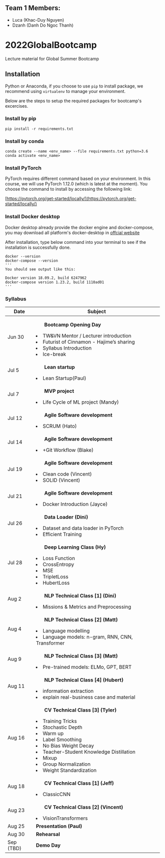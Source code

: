 ## Team 1 Members:
- Luca (Khac-Duy Nguyen)
- Dzanh (Danh Do Ngoc Thanh)
# 2022GlobalBootcamp
Lecture material for Global Summer Bootcamp

## Installation

Python  or Anaconda, if you choose to use `pip` to install package, we
recommend using `virtualenv` to manage your environment.

Below are the steps to setup the required packages for bootcamp's excercises.
### Install by pip

```
pip install -r requirements.txt
```

### Install by conda

```
conda create --name <env_name> --file requirements.txt python=3.6
conda activate <env_name>
```

### Install PyTorch

PyTorch requires different command based on your environment. In this course,
we will use PyTorch 1.12.0 (which is latest at the moment). You choose the
command to install by accessing the following link:

[https://pytorch.org/get-started/locally/](https://pytorch.org/get-started/locally/)

### Install Docker desktop

Docker desktop already provide the docker engine and docker-compose, you may download all platform's docker-desktop in [offcial website](https://www.docker.com/products/docker-desktop/)

After installation, type below command into your terminal to see if the installation is successfully done.
        
    docker --version
    docker-compose --version
    '''
    You should see output like this:
    
    Docker version 18.09.2, build 6247962
    docker-compose version 1.23.2, build 1110ad01
    '''


### Syllabus

| Date | Subject |
|--- | --- |
| Jun 30 | <ul>**Bootcamp Opening Day**</ul><li>TW&VN Mentor / Lecturer introduction</li><li>Futurist of Cinnamon - Hajime’s sharing</li><li>Syllabus Introduction</li><li>Ice-break</li> |
Jul 5 | <ul>**Lean startup**</ul><li>Lean Startup(Paul)</li>|
Jul 7 | <ul>**MVP project**</ul><li>Life Cycle of ML project (Mandy)</li>|
Jul 12 | <ul>**Agile Software development**</ul><li>SCRUM (Hato)</li>|
Jul 14 | <ul>**Agile Software development**</ul><li>+Git Workflow (Blake)</li> |
Jul 19 | <ul>**Agile Software development**</ul><li>Clean code (Vincent)</li><li>SOLID (Vincent)</li>|
Jul 21 | <ul>**Agile Software development**</ul><li>Docker Introduction (Jayce)</li>|
Jul 26 | <ul>**Data Loader (Dini)**</ul><li>Dataset and data loader in PyTorch</li><li>Efficient Training</li>|
Jul 28 | <ul>**Deep Learning Class (Hy)**</ul><li>Loss Function</li><li>CrossEntropy</li><li>MSE</li><li>TripletLoss</li><li>HubertLoss</li>|
Aug 2 | <ul>**NLP Technical Class [1] (Dini)**</ul><li>Missions & Metrics and Preprocessing</li>|
Aug 4 | <ul>**NLP Technical Class [2] (Matt)**</ul><li>Language modelling</li><li>Language models: n-gram, RNN, CNN, Transformer</li>|
Aug 9 | <ul>**NLP Technical Class [3]  (Matt)**</ul><li>Pre-trained models: ELMo, GPT, BERT</li>|
Aug 11 | <ul>**NLP Technical Class [4] (Hubert)**</ul><li>information extraction </li><li>explain real-business case and material </li>|
Aug 16 | <ul>**CV Technical Class [3] (Tyler)**</ul><li>Training Tricks</li><li>Stochastic Depth</li><li>Warm up</li><li>Label Smoothing</li><li>No Bias Weight Decay</li><li>Teacher-Student Knowledge Distillation</li><li>Mixup</li><li>Group Normalization</li><li>Weight Standardization</li>|
Aug 18 | <ul>**CV Technical Class [1]  (Jeff)**</ul><li>ClassicCNN</li>|
Aug 23 | <ul>**CV Technical Class [2] (Vincent)**</ul><li>VisionTransformers</li>|
Aug 25 | **Presentation (Paul)**|
Aug 30 | **Rehearsal** |
Sep (TBD) | **Demo Day** |

